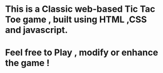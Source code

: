 # This is a Classic web-based Tic Tac Toe game , built using HTML ,CSS  and javascript. 

# Feel free to Play , modify or enhance the game !